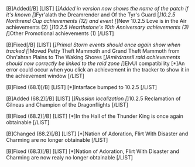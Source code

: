 [B]Added[/B]
[LIST]
[*]Added in version now shows the name of the patch if it's known
[*]Fyr'alath the Dreamrender and Of the Tyr's Guard
[*]10.2.5 Northrend Cup achievements (12) and event
[*]New 10.2.5 Love is in the Air achievements (2)
[*]10.2.5 Hearthstone's 10th Anniversary achievements (3)
[*]Other Promotional achievements (1)
[/LIST]

[B]Fixed[/B]
[LIST]
[*]Primal Storm events should once again show when tracked
[*]Moved Petty Theft Mammoth and Grand Theft Mammoth from Ohn'ahran Plains to The Waking Shores
[*]Amirdrassil raid achievements should now correctly be linked to the raid zone
[*]ElvUI compatibility
[*]An error could occur when you click an achievement in the tracker to show it in the achievement window
[/LIST]

[B]Fixed (68.1)[/B]
[LIST]
[*]Intarface bumped to 10.2.5
[/LIST]

[B]Added (68.2)[/B]
[LIST]
[*]Russian localization
[*]10.2.5 Reclamation of Gilneas and Champion of the Dragonflights
[/LIST]

[B]Fixed (68.2)[/B]
[LIST]
[*]In the Hall of the Thunder King is once again obtainable
[/LIST]

[B]Changed (68.2)[/B]
[LIST]
[*]Nation of Adoration, Flirt With Disaster and Charming are no longer obtainable
[/LIST]

[B]Fixed (68.3)[/B]
[LIST]
[*]Nation of Adoration, Flirt With Disaster and Charming are now realy no longer obtainable
[/LIST]